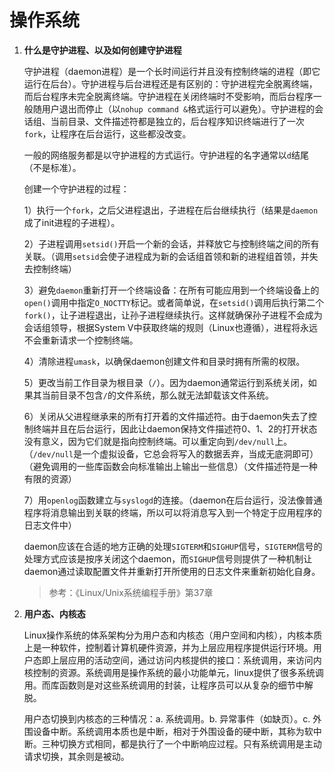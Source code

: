 # 操作系统

1. **什么是守护进程、以及如何创建守护进程**

   守护进程（daemon进程）是一个长时间运行并且没有控制终端的进程（即它运行在后台）。守护进程与后台进程还是有区别的：守护进程完全脱离终端，而后台程序未完全脱离终端。守护进程在关闭终端时不受影响，而后台程序一般随用户退出而停止（以`nohup command &`格式运行可以避免）。守护进程的会话组、当前目录、文件描述符都是独立的，后台程序知识终端进行了一次`fork`，让程序在后台运行，这些都没改变。

   一般的网络服务都是以守护进程的方式运行。守护进程的名字通常以`d`结尾（不是标准）。

   创建一个守护进程的过程：

   1）执行一个`fork`，之后父进程退出，子进程在后台继续执行（结果是`daemon`成了init进程的子进程）。

   2）子进程调用`setsid()`开启一个新的会话，并释放它与控制终端之间的所有关联。（调用`setsid`会使子进程成为新的会话组首领和新的进程组首领，并失去控制终端）

   3）避免`daemon`重新打开一个终端设备：在所有可能应用到一个终端设备上的`open()`调用中指定`O_NOCTTY`标记。或者简单说，在`setsid()`调用后执行第二个`fork()`，让子进程退出，让孙子进程继续执行。这样就确保孙子进程不会成为会话组领导，根据System V中获取终端的规则（Linux也遵循），进程将永远不会重新请求一个控制终端。

   4）清除进程`umask`，以确保daemon创建文件和目录时拥有所需的权限。

   5）更改当前工作目录为根目录（`/`）。因为daemon通常运行到系统关闭，如果其当前目录不包含`/`的文件系统，那么就无法卸载该文件系统。

   6）关闭从父进程继承来的所有打开着的文件描述符。由于daemon失去了控制终端并且在后台运行，因此让daemon保持文件描述符0、1、2的打开状态没有意义，因为它们就是指向控制终端。可以重定向到`/dev/null`上。（`/dev/null`是一个虚拟设备，它总会将写入的数据丢弃，当成无底洞即可）（避免调用的一些库函数会向标准输出上输出一些信息）（文件描述符是一种有限的资源）

   7）用`openlog`函数建立与`syslogd`的连接。（daemon在后台运行，没法像普通程序将消息输出到关联的终端，所以可以将消息写入到一个特定于应用程序的日志文件中）

   daemon应该在合适的地方正确的处理`SIGTERM`和`SIGHUP`信号，`SIGTERM`信号的处理方式应该是按序关闭这个daemon，而`SIGHUP`信号则提供了一种机制让daemon通过读取配置文件并重新打开所使用的日志文件来重新初始化自身。

   > 参考：《Linux/Unix系统编程手册》第37章

2. **用户态、内核态**

   Linux操作系统的体系架构分为用户态和内核态（用户空间和内核），内核本质上是一种软件，控制着计算机硬件资源，并为上层应用程序提供运行环境。用户态即上层应用的活动空间，通过访问内核提供的接口：系统调用，来访问内核控制的资源。系统调用是操作系统的最小功能单元，linux提供了很多系统调用。而库函数则是对这些系统调用的封装，让程序员可以从复杂的细节中解脱。

   用户态切换到内核态的三种情况：a. 系统调用。b. 异常事件（如缺页）。c. 外围设备中断。系统调用本质也是中断，相对于外围设备的硬中断，其称为软中断。三种切换方式相同，都是执行了一个中断响应过程。只有系统调用是主动请求切换，其余则是被动。